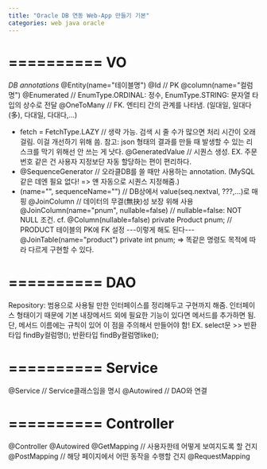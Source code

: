 ```yaml
---
title: "Oracle DB 연동 Web-App 만들기 기본"
categories: web java oracle
---
```


==========
VO
==========
*DB annotations*
@Entity(name="테이블명")
@Id // PK
@column(name="컬럼명")
@Enumerated // EnumType.ORDINAL: 정수, EnumType.STRING: 문자열 타입의 상수로 전달
@OneToMany // FK. 엔티티 간의 관계를 나타냄. (일대일, 일대다(多), 다대일, 다대다,...)
  - fetch = FetchType.LAZY // 생략 가능. 검색 시 줄 수가 많으면 처리 시간이 오래 걸림. 이걸 개선하기 위해 씀. 참고: json 형태의 결과를 만들 때 발생할 수 있는 리스크를 막기 위해선 안 쓰는 게 낫다.
@GeneratedValue // 시퀀스 생성. EX. 주문번호 같은 건 사용자 지정보단 자동 할당하는 편이 편리하다.
  - @SequenceGenerator // 오라클DB를 쓸 때만 사용하는 annotation. (MySQL 같은 데엔 필요 없다! => 얜 자동으로 시퀀스 지정해줌.)
  - (name="", sequenceName="") // DB상에서 value(seq.nextval, ???,...)로 매핑
@JoinColumn // 데이터의 무결(無抉)성 보장 위해 사용
  @JoinColumn(name="pnum", nullable=false) // nullable=false: NOT NULL 조건.
  cf. @Column(nullable=false)
      private Product pnum; // PRODUCT 테이블의 PK에 FK 설정
  ---이렇게 해도 된다---
    @JoinTable(name="product")
    private int pnum;
  => 똑같은 명령도 목적에 따라 다르게 구현할 수 있다.

==========
DAO
==========
Repository: 범용으로 사용될 만한 인터페이스를 정리해두고 구현까지 해줌. 인터페이스 형태이기 때문에 기본 내장메서드 외에 필요한 기능이 있다면 메서드를 추가하면 됨. 단, 메서드 이름에는 규칙이 있어 이 점을 주의해서 만들어야 함!
EX. select문 >> 반환타입 findBy컬럼명();    반환타입 findBy컬럼명like();

==========
Service
==========
@Service // Service클래스임을 명시
@Autowired // DAO와 연결

==========
Controller
==========
@Controller
@Autowired
@GetMapping // 사용자한테 어떻게 보여지도록 할 건지
@PostMapping // 해당 페이지에서 어떤 동작을 수행할 건지
@RequestMapping
